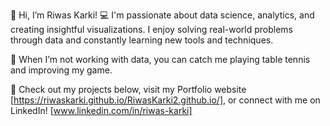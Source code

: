 👋 Hi, I’m Riwas Karki!
💻 I'm passionate about data science, analytics, and creating insightful visualizations. I enjoy solving real-world problems through data and constantly learning new tools and techniques.

🏓 When I’m not working with data, you can catch me playing table tennis and improving my game.

🔗 Check out my projects below, visit my Portfolio website [https://riwaskarki.github.io/RiwasKarki2.github.io/], 
    or connect with me on LinkedIn! [www.linkedin.com/in/riwas-karki]
<!---
Riwaskarki/Riwaskarki is a ✨ special ✨ repository because its `README.md` (this file) appears on your GitHub profile.
You can click the Preview link to take a look at your changes.
--->
